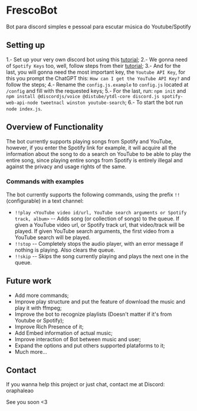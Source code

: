 # FrescoBot
Bot para discord simples e pessoal para escutar música do Youtube/Spotify

## Setting up

1.- Set up your very own discord bot using this [tutorial](https://tinyurl.com/bdewbdxk);
2.- We gonna need of `Spotify Keys` too, well, follow steps from their [tutorial](https://developer.spotify.com/documentation/web-api/tutorials/getting-started);
3.- And for the last, you will gonna need the most important key, the `Youtube API Key`, for this you prompt the ChatGPT this: `How can I get the YouTube API Key?` and follow the steps;
4.- Rename the `config.js.example` to `config.js` located at `/config` and fill with the requested keys;
5.- For the last, run: `npm init` and `npm install @discordjs/voice @distube/ytdl-core discord.js spotify-web-api-node tweetnacl winston youtube-search`;
6.- To start the bot run `node index.js`.

## Overview of Functionality

The bot currently supports playing songs from Spotify and YouTube, however, if you enter the Spotify link for example, it will acquire all the information about the song to do a search on YouTube to be able to play the entire song, since playing entire songs from Spotify is entirely illegal and against the privacy and usage rights of the same.

### Commands with examples

The bot currently supports the following commands, using the prefix `!!` (configurable) in a text channel:
- `!!play <YouTube video id/url, YouTube search arguments or Spotify track, album>` -- Adds song (or collection of songs) to the queue. If given a YouTube video url, or Spotify track url, that video/track will be played. If given YouTube search arguments, the first video from a YouTube search will be played.
- `!!stop` -- Completely stops the audio player, with an error message if nothing is playing. Also clears the queue.
- `!!skip` -- Skips the song currently playing and plays the next one in the queue.

## Future work

- Add more commands;
- Improve play structure and put the feature of download the music and play it with ffmpeg;
- Improve the bot to recognize playlists (Doesn't matter if it's from Youtube or Spotify);
- Improve Rich Presence of it;
- Add Embed information of actual music;
- Improve interaction of Bot between music and user;
- Expand the options and put others supported plataforms to it;
- Much more...

## Contact

If you wanna help this project or just chat, contact me at Discord: oraphaleao

See you soon <3

